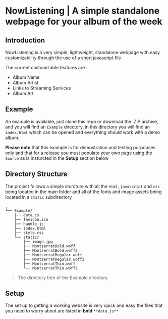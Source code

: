 # NowListening | A simple standalone webpage for your album of the week

## Introduction
NowListening is a very simple, lightweight, standalone webpage with easy customizability through the use of a short javascript file.

The current customizable features are :
* Album Name
* Album Artist
* Links to Streaming Services
* Album Art

## Example
An example is available, just clone this repo or download the .ZIP archive, and you will find an `Example` directory, in this directory you will find an `index.html` which can be opened and everything should work with a demo album. 

**Please note** that this example is for demostration and testing purpouses only and that for a release you must populate your own page using the `Source` as is insturcted in the **Setup** section below

## Directory Structure
The project follows a simple sturcture with all the `html`, `javascript` and `css` being located in the main folder and all of the fonts and image assets being located in a `static` subdirectory

    .
    └── Example/
        ├── data.js
        ├── favicon.ico
        ├── handle.js
        ├── index.html
        ├── style.css
        └── static/
            ├── image.jpg
            ├── MontserratBold.woff
            ├── MontserratBold.woff2
            ├── MontserratRegular.woff
            ├── MontserratRegular.woff2
            ├── MontserratThin.woff
            └── MontserratThin.woff2

> The directory tree of the Example directory

## Setup
The set up to getting a working website is very quick and easy the files that you need to worry about are listed in **bold**
`**data.js**`
